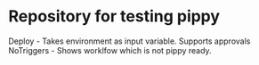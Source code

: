 # Repository for testing pippy

Deploy - Takes environment as input variable. Supports approvals
NoTriggers - Shows worklfow which is not pippy ready.


